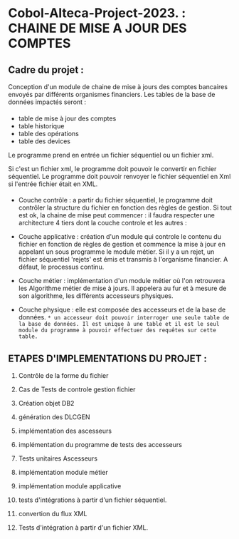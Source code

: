 # Cobol-Alteca-Project-2023. : CHAINE DE MISE A JOUR DES COMPTES 


## Cadre du projet : 


Conception d'un module de chaine de mise à jours des comptes bancaires envoyés par différents organismes financiers. Les tables de la base de données impactés seront :
####
* table de mise à jour des comptes
* table historique
* table des opérations
* table des devices

Le programme prend en entrée un fichier séquentiel ou un fichier xml.

Si c'est un fichier xml, le programme doit pouvoir le convertir en fichier séquentiel. Le programme doit pouvoir renvoyer le fichier séquentiel en Xml si l'entrée fichier était en XML.
####
* Couche contrôle : a partir du fichier séquentiel, le programme doit contrôler la structure du fichier en fonction des règles de gestion. 
Si tout est ok, la chaine de mise peut commencer : il faudra respecter une architecture 4 tiers dont la couche controle et les autres : 

* Couche applicative : création d'un module qui controle le contenu du fichier en fonction de règles de gestion et commence la mise à jour en appelant un sous programme le module métier. Si il y a un rejet, un fichier séquentiel 'rejets' est émis et transmis à l'organisme financier. A défaut, le processus continu. 

* Couche métier : implémentation d'un module métier où l'on retrouvera les Algorithme métier de mise à jours. Il appelera au fur et à mesure de son algorithme, les différents accesseurs physiques. 

* Couche physique : elle est composée des accesseurs et de la base de données. 
  `* un accesseur doit pouvoir interroger une seule table de la base de données. Il est unique à une table et il est le seul module du programme à pouvoir effectuer des requêtes sur cette table.`
  
  
## ETAPES D'IMPLEMENTATIONS DU PROJET :

1. Contrôle de la forme du fichier

3. Cas de Tests de controle gestion fichier

4. Création objet DB2
5. génération des DLCGEN

6. implémentation des ascesseurs

7. implémentation du programme de tests des accesseurs 

8. Tests unitaires Ascesseurs

9. implémentation module métier

10. implémentation module applicative
11. tests d'intégrations à partir d'un fichier séquentiel. 

12. convertion du flux XML

14. Tests d'intégration à partir d'un fichier XML.

